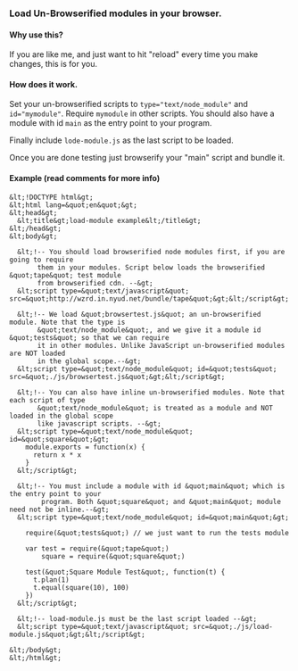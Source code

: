 ### Load Un-Browserified modules in your browser.

#### Why use this?
If you are like me, and just want to hit "reload" every time you make changes, this is for you.

#### How does it work.
Set your un-browserified scripts to `type="text/node_module"` and `id="mymodule"`. Require `mymodule` in other scripts. You should also have a module with id `main` as the entry point to your program.

Finally include `lode-module.js` as the last script to be loaded.

Once you are done testing just browserify your "main" script and bundle it.

#### Example (read comments for more info)

    &lt;!DOCTYPE html&gt;
    &lt;html lang=&quot;en&quot;&gt;
    &lt;head&gt;
      &lt;title&gt;load-module example&lt;/title&gt;
    &lt;/head&gt;
    &lt;body&gt;
    
      &lt;!-- You should load browserified node modules first, if you are going to require
           them in your modules. Script below loads the browserified &quot;tape&quot; test module
           from browserified cdn. --&gt;
      &lt;script type=&quot;text/javascript&quot; src=&quot;http://wzrd.in.nyud.net/bundle/tape&quot;&gt;&lt;/script&gt;
    
      &lt;!-- We load &quot;browsertest.js&quot; an un-browserified module. Note that the type is
           &quot;text/node_module&quot;, and we give it a module id &quot;tests&quot; so that we can require
           it in other modules. Unlike JavaScript un-browserified modules are NOT loaded
           in the global scope.--&gt;
      &lt;script type=&quot;text/node_module&quot; id=&quot;tests&quot; src=&quot;./js/browsertest.js&quot;&gt;&lt;/script&gt;
    
      &lt;!-- You can also have inline un-browserified modules. Note that each script of type
           &quot;text/node_module&quot; is treated as a module and NOT loaded in the global scope
           like javascript scripts. --&gt;
      &lt;script type=&quot;text/node_module&quot; id=&quot;square&quot;&gt;
        module.exports = function(x) {
          return x * x
        }
      &lt;/script&gt;
    
      &lt;!-- You must include a module with id &quot;main&quot; which is the entry point to your 
            program. Both &quot;square&quot; and &quot;main&quot; module need not be inline.--&gt;
      &lt;script type=&quot;text/node_module&quot; id=&quot;main&quot;&gt;
    
        require(&quot;tests&quot;) // we just want to run the tests module
    
        var test = require(&quot;tape&quot;)
            square = require(&quot;square&quot;)
    
        test(&quot;Square Module Test&quot;, function(t) {
          t.plan(1)
          t.equal(square(10), 100)
        })
      &lt;/script&gt;
    
      &lt;!-- load-module.js must be the last script loaded --&gt;
      &lt;script type=&quot;text/javascript&quot; src=&quot;./js/load-module.js&quot;&gt;&lt;/script&gt;
    
    &lt;/body&gt;
    &lt;/html&gt;
